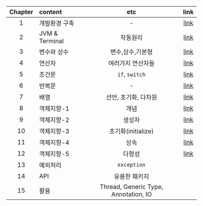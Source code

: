 |Chapter|content|etc|link|
|:-:|:--|:-:|:-:|
|1| 개발환경 구축 | - |[link](./SetupJava.md)|
|2| JVM & Terminal | 작동원리 |[link](./Terminal.md)|
|3| 변수와 상수 | 변수,상수,기본형 |[link](./variable.md)|
|4| 연산자 | 여러가지 연산자들 |[link](./operator.md)|
|5| 조건문 | `if`, `switch` |[link](./if.md)|
|6| 반복문 | - |[link](./loop.md)|
|7| 배열 | 선언, 초기화, 다차원 | [link](./array.md)|
|8| 객체지향-1 | 개념 |[link](./OOP_01_basic.md)|
|9| 객체지향-2 | 생성자 |[link](./OOP_02_constructor.md)|
|10| 객체지향-3 | 초기화(initialize) | [link](./OOP_03_variable_initialize.md)|
|11| 객체지향-4 | 상속 | [link](./OOP_04_inheritance.md)|
|12| 객체지향-5 | 다형성 | [link](./OOP_05_over_loading_riding.md)|
|13| 예외처리 | `exception` | |
|14| API | 유용한 패키지 | |
|15| 활용 | Thread, Generic Type, Annotation, IO | |